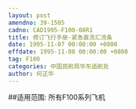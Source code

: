 ```yaml
---
layout: post
amendno: 39-1505
cadno: CAD1995-F100-08R1
title: 修订飞行手册-紧急直流汇流条
date: 1995-11-07 00:00:00 +0800
effdate: 1995-11-08 00:00:00 +0800
tag: F100
categories: 中国民航局华东适航处
author: 何正华
---
```


##适用范围:
所有F100系列飞机

